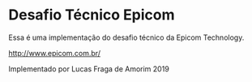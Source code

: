 # Desafio Técnico Epicom

Essa é uma implementação do desafio técnico da Epicom Technology.

http://www.epicom.com.br/

Implementado por Lucas Fraga de Amorim 2019
